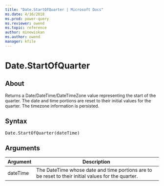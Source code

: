 ```yaml
---
title: "Date.StartOfQuarter | Microsoft Docs"
ms.date: 4/16/2018
ms.prod: power-query
ms.reviewer: owend
ms.topic: reference
author: minewiskan
ms.author: owend
manager: kfile
---
```

# Date.StartOfQuarter

  
## About  
Returns a Date/DateTime/DateTimeZone value representing the start of the quarter. The date and time portions are reset to their initial values for the quarter. The timezone information is persisted.  

## Syntax

<pre>
Date.StartOfQuarter(dateTime)  
</pre>
  
## <a name="__goback"></a>Arguments  
  
|Argument|Description|  
|------------|---------------|  
|dateTime|The DateTime whose date and time portions are to be reset to their initial values for the quarter.|  
  
